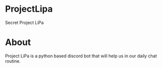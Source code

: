 # ProjectLipa
Secret Project LiPa

# About
Project LiPa is a python based discord bot that will help us in our daily chat routine.
